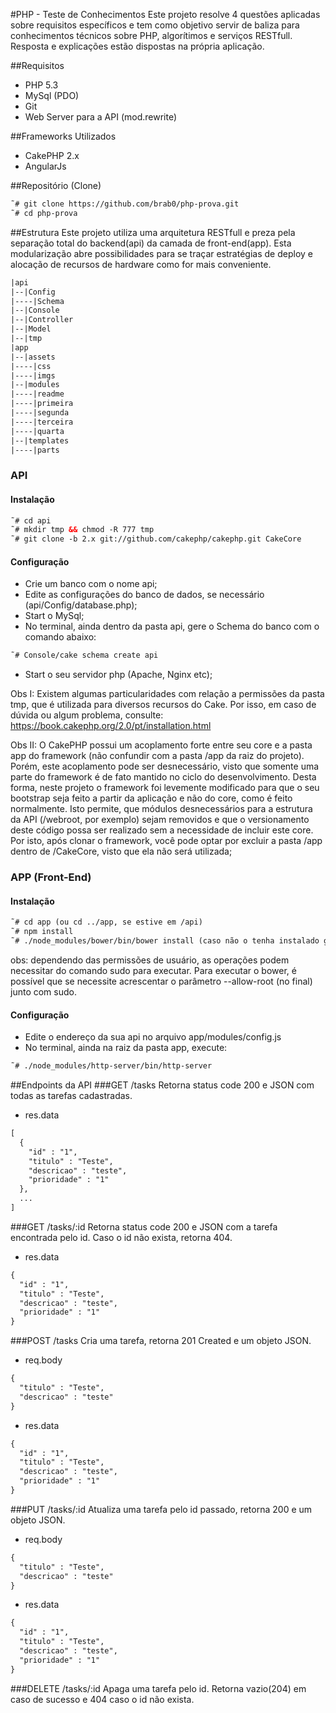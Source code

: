#PHP - Teste de Conhecimentos
Este projeto resolve 4 questões aplicadas sobre requisitos específicos e tem
como objetivo servir de baliza para conhecimentos técnicos sobre PHP,
algorítimos e serviços RESTfull. Resposta e explicações estão dispostas na
própria aplicação.


##Requisitos
- PHP 5.3
- MySql (PDO)
- Git
- Web Server para a API (mod.rewrite)


##Frameworks Utilizados
- CakePHP 2.x
- AngularJs


##Repositório (Clone)
```html
˜# git clone https://github.com/brab0/php-prova.git
˜# cd php-prova
```


##Estrutura
Este projeto utiliza uma arquitetura RESTfull e preza pela separação total 
do backend(api) da camada de front-end(app). Esta modularização abre possibilidades
para se traçar estratégias de deploy e alocação de recursos de hardware
como for mais conveniente.

```html
|api
|--|Config
|----|Schema
|--|Console
|--|Controller
|--|Model
|--|tmp
|app
|--|assets
|----|css
|----|imgs
|--|modules
|----|readme
|----|primeira
|----|segunda
|----|terceira
|----|quarta
|--|templates
|----|parts

```


### API
#### Instalação
```html
˜# cd api
˜# mkdir tmp && chmod -R 777 tmp
˜# git clone -b 2.x git://github.com/cakephp/cakephp.git CakeCore
```

#### Configuração
- Crie um banco com o nome api;
- Edite as configurações do banco de dados, se necessário (api/Config/database.php);
- Start o MySql;
- No terminal, ainda dentro da pasta api, gere o Schema do banco com o comando abaixo:
```html
˜# Console/cake schema create api
```
- Start o seu servidor php (Apache, Nginx etc);

Obs I: Existem algumas particularidades com relação a permissões da pasta tmp, que é utilizada para diversos recursos do Cake. Por isso, em caso de dúvida ou algum problema, consulte:  https://book.cakephp.org/2.0/pt/installation.html

Obs II: O CakePHP possui um acoplamento forte entre seu core e a pasta app do framework (não confundir com a pasta /app da raiz do projeto). Porém, este acoplamento pode ser desnecessário, visto que somente uma parte do framework
é de fato mantido no ciclo do desenvolvimento. Desta forma, neste projeto o framework foi levemente modificado para que o seu bootstrap seja feito a partir da aplicação e não do core, como é feito normalmente. Isto permite, que módulos desnecessários para a estrutura da API (/webroot, por exemplo) sejam removidos e que o versionamento deste código possa ser realizado sem a necessidade de incluir este core. Por isto, após clonar o framework, você pode optar por excluir a pasta /app dentro de /CakeCore, visto que ela não será utilizada;


### APP (Front-End)
#### Instalação
```html
˜# cd app (ou cd ../app, se estive em /api)
˜# npm install
˜# ./node_modules/bower/bin/bower install (caso não o tenha instalado globalmente)
```
obs: dependendo das permissões de usuário, as operações podem necessitar do comando sudo para executar.
Para executar o bower, é possível que se necessite acrescentar o parâmetro --allow-root (no final) junto com sudo.


#### Configuração
- Edite o endereço da sua api no arquivo app/modules/config.js
- No terminal, ainda na raiz da pasta app, execute:

```html
˜# ./node_modules/http-server/bin/http-server
```


##Endpoints da API
###GET /tasks
Retorna status code 200 e JSON com todas as tarefas cadastradas.

- res.data
```html
[
  {
    "id" : "1",
    "titulo" : "Teste",
    "descricao" : "teste",
    "prioridade" : "1"
  },
  ...
]
```

###GET /tasks/:id
Retorna status code 200 e JSON com a tarefa encontrada pelo id. Caso o id não exista, retorna 404.

- res.data
```html
{
  "id" : "1",
  "titulo" : "Teste",
  "descricao" : "teste",
  "prioridade" : "1"
}
```

###POST /tasks
Cria uma tarefa, retorna 201 Created e um objeto JSON.

- req.body
```html
{
  "titulo" : "Teste",
  "descricao" : "teste"
}
```

- res.data
```html
{
  "id" : "1",
  "titulo" : "Teste",
  "descricao" : "teste",
  "prioridade" : "1"
}
```

###PUT /tasks/:id
Atualiza uma tarefa pelo id passado, retorna 200 e um objeto JSON.

- req.body
```html
{
  "titulo" : "Teste",
  "descricao" : "teste"
}
```

- res.data
```html
{
  "id" : "1",
  "titulo" : "Teste",
  "descricao" : "teste",
  "prioridade" : "1"
}
```

###DELETE /tasks/:id
Apaga uma tarefa pelo id. Retorna vazio(204) em caso de sucesso e 404 caso o id não exista.
